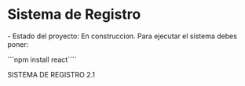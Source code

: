 <h1> Sistema de Registro</h1>
- Estado del proyecto: En construccion.
  Para ejecutar el sistema debes poner:

```npm install react````

SISTEMA DE REGISTRO 2.1

